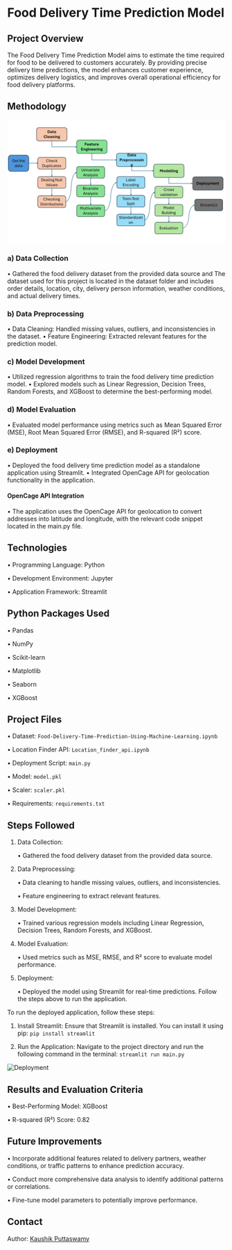 # Food Delivery Time Prediction Model
## Project Overview
The Food Delivery Time Prediction Model aims to estimate the time required for food to be delivered to customers accurately. By providing precise delivery time predictions, the model enhances customer experience, optimizes delivery logistics, and improves overall operational efficiency for food delivery platforms.

## Methodology
![Methodology](https://github.com/Kaushik-Puttaswamy/Food-Delivery-Time-Prediction-Using-Machine-Learning/blob/main/Methodology.png)

### a) Data Collection
• Gathered the food delivery dataset from the provided data source and The dataset used for this project is located in the dataset folder and includes order details, location, city, delivery person information, weather conditions, and actual delivery times.

### b) Data Preprocessing
• Data Cleaning: Handled missing values, outliers, and inconsistencies in the dataset.
• Feature Engineering: Extracted relevant features for the prediction model.

### c) Model Development
• Utilized regression algorithms to train the food delivery time prediction model.
• Explored models such as Linear Regression, Decision Trees, Random Forests, and XGBoost to determine the best-performing model.

### d) Model Evaluation
• Evaluated model performance using metrics such as Mean Squared Error (MSE), Root Mean Squared Error (RMSE), and R-squared (R²) score.

### e) Deployment
• Deployed the food delivery time prediction model as a standalone application using Streamlit.
• Integrated OpenCage API for geolocation functionality in the application.

#### OpenCage API Integration
• The application uses the OpenCage API for geolocation to convert addresses into latitude and longitude, with the relevant code snippet located in the main.py file.

## Technologies

• Programming Language: Python

• Development Environment: Jupyter

• Application Framework: Streamlit

## Python Packages Used

• Pandas

• NumPy

• Scikit-learn

• Matplotlib

• Seaborn

• XGBoost

## Project Files
• Dataset: ```Food-Delivery-Time-Prediction-Using-Machine-Learning.ipynb```

• Location Finder API: ```Location_finder_api.ipynb```

• Deployment Script: ```main.py```

• Model: ```model.pkl```

• Scaler: ```scaler.pkl```

• Requirements: ```requirements.txt```

## Steps Followed

1. Data Collection: 

    • Gathered the food delivery dataset from the provided data source.

2. Data Preprocessing:

    • Data cleaning to handle missing values, outliers, and inconsistencies.

    • Feature engineering to extract relevant features.

3. Model Development:

    • Trained various regression models including Linear Regression, Decision Trees, Random Forests, and XGBoost.

4. Model Evaluation:

    • Used metrics such as MSE, RMSE, and R² score to evaluate model performance.

5. Deployment:

    • Deployed the model using Streamlit for real-time predictions. Follow the steps above to run the application.

To run the deployed application, follow these steps:

1. Install Streamlit: Ensure that Streamlit is installed. You can install it using pip:
  ```pip install streamlit```

2. Run the Application: Navigate to the project directory and run the following command in the terminal:
  ```streamlit run main.py```

![Deployment](https://github.com/Kaushik-Puttaswamy/Food-Delivery-Time-Prediction-Using-Machine-Learning/blob/main/Deployment.png)

## Results and Evaluation Criteria
• Best-Performing Model: XGBoost

• R-squared (R²) Score: 0.82

## Future Improvements
• Incorporate additional features related to delivery partners, weather conditions, or traffic patterns to enhance prediction accuracy.

• Conduct more comprehensive data analysis to identify additional patterns or correlations.

• Fine-tune model parameters to potentially improve performance.


## Contact
Author: [Kaushik Puttaswamy](https://www.linkedin.com/in/kaushik-puttaswamy-data-analyst/)


